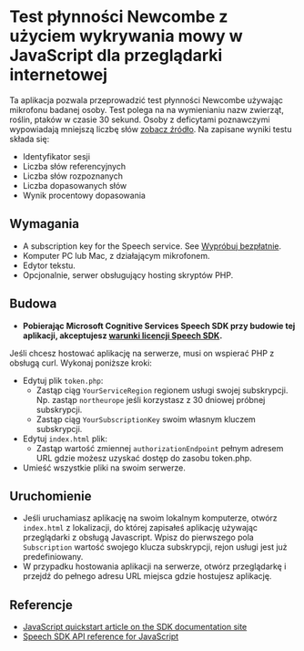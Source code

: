 # Test płynności Newcombe z użyciem wykrywania mowy w JavaScript dla przeglądarki internetowej

Ta aplikacja pozwala przeprowadzić test płynności Newcombe używając mikrofonu badanej osoby. 
Test polega na na wymienianiu nazw zwierząt, roślin, ptaków w czasie 30 sekund.
Osoby z deficytami poznawczymi wypowiadają mniejszą liczbę słów [zobacz źródło](https://journals.viamedica.pl/psychiatria/article/view/40894/32069).
Na zapisane wyniki testu składa się:
* Identyfikator sesji
* Liczba słów referencyjnych
* Liczba słów rozpoznanych
* Liczba dopasowanych słów
* Wynik procentowy dopasowania

## Wymagania

* A subscription key for the Speech service. See [Wypróbuj bezpłatnie](https://docs.microsoft.com/azure/cognitive-services/speech-service/get-started).
* Komputer PC lub Mac, z działającym mikrofonem.
* Edytor tekstu.
* Opcjonalnie, serwer obsługujący hosting skryptów PHP.

## Budowa

* **Pobierając Microsoft Cognitive Services Speech SDK przy budowie tej aplikacji, akceptujesz [warunki licencji Speech SDK](https://docs.microsoft.com/azure/cognitive-services/speech-service/license).**

Jeśli chcesz hostować aplikację na serwerze, musi on wspierać PHP z obsługą curl. Wykonaj poniższe kroki:

* Edytuj plik `token.php`:
  * Zastąp ciąg `YourServiceRegion` regionem usługi swojej subskrypcji.
    Np. zastąp `northeurope` jeśli korzystasz z 30 dniowej próbnej subskrypcji.
  * Zastąp ciąg `YourSubscriptionKey` swoim własnym kluczem subskrypcji.
* Edytuj `index.html` plik:
  * Zastąp wartość zmiennej `authorizationEndpoint` pełnym adresem URL gdzie możesz uzyskać dostęp do zasobu token.php.
* Umieść wszystkie pliki na swoim serwerze.

## Uruchomienie

* Jeśli uruchamiasz aplikację na swoim lokalnym komputerze, otwórz `index.html` z lokalizacji, do której zapisałeś aplikację używając przeglądarki z obsługą Javascript.
  Wpisz do pierwszego pola `Subscription` wartość swojego klucza subskrypcji, rejon usługi jest już predefiniowany.
* W przypadku hostowania aplikacji na serwerze, otwórz przeglądarkę i przejdź do pełnego adresu URL miejsca gdzie hostujesz aplikację.

## Referencje

* [JavaScript quickstart article on the SDK documentation site](https://docs.microsoft.com/azure/cognitive-services/speech-service/quickstart-js-browser)
* [Speech SDK API reference for JavaScript](https://aka.ms/csspeech/javascriptref)
